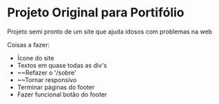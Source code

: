 # Projeto Original para Portifólio

Projeto semi pronto de um site que ajuda idosos com problemas na web

Coisas a fazer:
* Ícone do site
* Textos em quase todas as div's
* ~~Refazer o '/sobre'
* ~~Tornar responsivo
* Terminar páginas do footer
* Fazer funcional botão do footer
